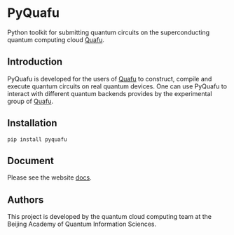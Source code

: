 # PyQuafu

Python toolkit for submitting quantum circuits on the superconducting quantum computing cloud [Quafu](http://quafu.baqis.ac.cn/). 


## Introduction

PyQuafu is developed for the users of [Quafu](http://quafu.baqis.ac.cn/) to construct, compile and execute quantum circuits on real quantum devices. One can use PyQuafu to interact with different quantum backends provides by the experimental group of [Quafu](http://quafu.baqis.ac.cn/). 

## Installation

```
pip install pyquafu 
```

## Document
Please see the website [docs](https://scq-cloud.github.io/).

## Authors
This project is developed by the quantum cloud computing team at the Beijing Academy of Quantum Information Sciences.
